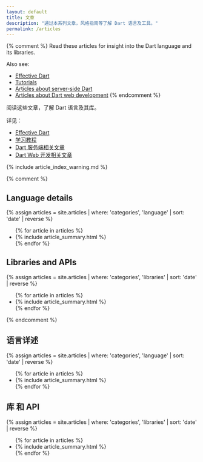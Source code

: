 ```yaml
---
layout: default
title: 文章
description: "通过本系列文章，风格指南等了解 Dart 语言及工具。"
permalink: /articles
---
```



{% comment %}
Read these articles for insight into the Dart language and its libraries.

Also see:

* [Effective Dart](/guides/language/effective-dart)
* [Tutorials](/tutorials)
* [Articles about server-side Dart](/articles/server)
* [Articles about Dart web development]({{site.webdev}}/articles)
{% endcomment %}

阅读这些文章，了解 Dart 语言及其库。

详见：

* [Effective Dart](/guides/language/effective-dart)
* [学习教程](/tutorials)
* [Dart 服务端相关文章](/articles/server)
* [Dart Web 开发相关文章]({{site.webdev}}/articles)


{% include article_index_warning.md %}


{% comment %}
<div class="break-80">
  <h2>Language details</h2>
  {% assign articles = site.articles | where: 'categories', 'language' | sort: 'date' | reverse %}
  <ul class="nav-list">
    {% for article in articles %}
      <li>{% include article_summary.html %}</li>
    {% endfor %}
  </ul>
</div>

<div class="break-80">
  <h2>Libraries and APIs</h2>
  {% assign articles = site.articles | where: 'categories', 'libraries' | sort: 'date' | reverse %}
  <ul class="nav-list">
    {% for article in articles %}
      <li>{% include article_summary.html %}</li>
    {% endfor %}
  </ul>
</div>
{% endcomment %}


<div class="break-80">
  <h2>语言详述</h2>
  {% assign articles = site.articles | where: 'categories', 'language' | sort: 'date' | reverse %}
  <ul class="nav-list">
    {% for article in articles %}
      <li>{% include article_summary.html %}</li>
    {% endfor %}
  </ul>
</div>

<div class="break-80">
  <h2>库 和 API</h2>
  {% assign articles = site.articles | where: 'categories', 'libraries' | sort: 'date' | reverse %}
  <ul class="nav-list">
    {% for article in articles %}
      <li>{% include article_summary.html %}</li>
    {% endfor %}
  </ul>
</div>
